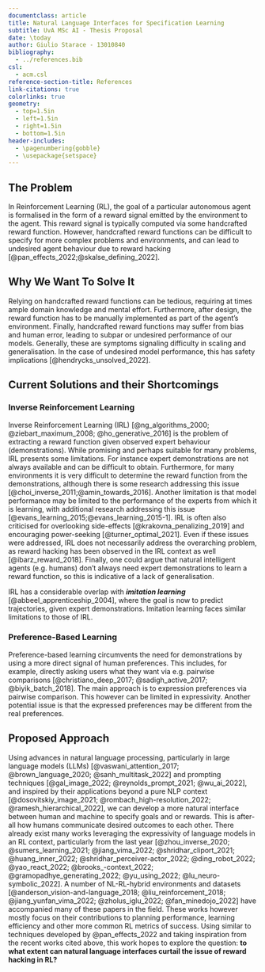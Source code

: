 ```yaml
---
documentclass: article
title: Natural Language Interfaces for Specification Learning
subtitle: UvA MSc AI - Thesis Proposal
date: \today
author: Giulio Starace - 13010840
bibliography:
  - ../references.bib
csl:
  - acm.csl
reference-section-title: References
link-citations: true
colorlinks: true
geometry:
  - top=1.5in
  - left=1.5in
  - right=1.5in
  - bottom=1.5in
header-includes:
  - \pagenumbering{gobble}
  - \usepackage{setspace}
---
```


## The Problem

In Reinforcement Learning (RL), the goal of a particular autonomous agent is
formalised in the form of a reward signal emitted by the environment to the
agent. This reward signal is typically computed via some handcrafted reward
function. However, handcrafted reward functions can be difficult to specify for
more complex problems and environments, and can lead to undesired agent
behaviour due to reward hacking [@pan_effects_2022;@skalse_defining_2022].

## Why We Want To Solve It

Relying on handcrafted reward functions can be tedious, requiring at times ample
domain knowledge and mental effort. Furthermore, after design, the reward
function has to be manually implemented as part of the agent’s environment.
Finally, handcrafted reward functions may suffer from bias and human error,
leading to subpar or undesired performance of our models. Generally, these are
symptoms signaling difficulty in scaling and generalisation. In the case of
undesired model performance, this has safety implications
[@hendrycks_unsolved_2022].

## Current Solutions and their Shortcomings

### Inverse Reinforcement Learning

Inverse Reinforcement Learning (IRL) [@ng_algorithms_2000;
@ziebart_maximum_2008; @ho_generative_2016] is the problem of extracting a
reward function given observed expert behaviour (demonstrations). While
promising and perhaps suitable for many problems, IRL presents some limitations.
For instance expert demonstrations are not always available and can be difficult
to obtain. Furthermore, for many environments it is very difficult to determine
the reward function from the demonstrations, although there is some research
addressing this issue [@choi_inverse_2011;@amin_towards_2016]. Another
limitation is that model performance may be limited to the performance of the
experts from which it is learning, with additional research addressing this
issue [@evans_learning_2015;@evans_learning_2015-1]. IRL is often also
criticised for overlooking side-effects [@krakovna_penalizing_2019] and
encouraging power-seeking [@turner_optimal_2021]. Even if these issues were
addressed, IRL does not necessarily address the overarching problem, as reward
hacking has been observed in the IRL context as well [@ibarz_reward_2018].
Finally, one could argue that natural intelligent agents (e.g. humans) don’t
always need expert demonstrations to learn a reward function, so this is
indicative of a lack of generalisation.

<!-- - [Model Mis-specification and Inverse Reinforcement Learning | Academically Interesting (wordpress.com)](https://jsteinhardt.wordpress.com/2017/02/07/model-mis-specification-and-inverse-reinforcement-learning/) -->

IRL has a considerable overlap with _**imitation learning**_
[@abbeel_apprenticeship_2004], where the goal is now to predict trajectories,
given expert demonstrations. Imitation learning faces similar limitations to
those of IRL.

### Preference-Based Learning

Preference-based learning circumvents the need for demonstrations by using a
more direct signal of human preferences. This includes, for example, directly
asking users what they want via e.g. pairwise comparisons
[@christiano_deep_2017; @sadigh_active_2017; @biyik_batch_2018]. The main
approach is to expression preferences via pairwise comparison. This however can
be limited in expressivity. Another potential issue is that the expressed
preferences may be different from the real preferences.

## Proposed Approach

Using advances in natural language processing, particularly in large language
models (LLMs) [@vaswani_attention_2017; @brown_language_2020;
@sanh_multitask_2022] and prompting techniques [@gal_image_2022;
@reynolds_prompt_2021; @wu_ai_2022], and inspired by their applications beyond a
pure NLP context [@dosovitskiy_image_2021; @rombach_high-resolution_2022;
@ramesh_hierarchical_2022], we can develop a more natural interface between
human and machine to specify goals and or rewards. This is after-all how humans
communicate desired outcomes to each other. There already exist many works
leveraging the expressivity of language models in an RL context, particularly
from the last year [@zhou_inverse_2020; @sumers_learning_2021; @jiang_vima_2022;
@shridhar_cliport_2021; @huang_inner_2022; @shridhar_perceiver-actor_2022;
@ding_robot_2022; @yao_react_2022; @brooks_-context_2022;
@gramopadhye_generating_2022; @yu_using_2022; @lu_neuro-symbolic_2022]. A number
of NL-RL-hybrid environments and datasets [@anderson_vision-and-language_2018;
@liu_reinforcement_2018; @jiang_yunfan_vima_2022; @zholus_iglu_2022;
@fan_minedojo_2022] have accompanied many of these papers in the field. These
works however mostly focus on their contributions to planning performance,
learning efficiency and other more common RL metrics of success. Using similar
to techniques developed by @pan_effects_2022 and taking inspiration from the
recent works cited above, this work hopes to explore the question: **to what
extent can natural language interfaces curtail the issue of reward hacking in
RL?**
